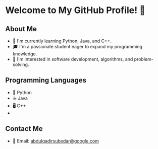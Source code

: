 # Welcome to My GitHub Profile! 👋

## About Me
- 🌱 I'm currently learning Python, Java, and C++.
- 🎓 I'm a passionate student eager to expand my programming knowledge.
- 💼 I'm interested in software development, algorithms, and problem-solving.

## Programming Languages
- 🐍 Python
- ☕ Java
- 🖥️ C++
- 
## Contact Me
- 📧 Email: abdulqadirsubedar@google.com
